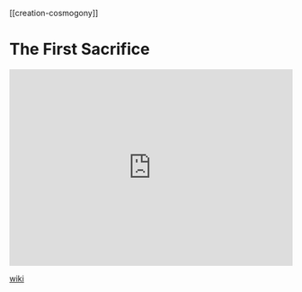[[creation-cosmogony]]

# The First Sacrifice
<iframe width="100%" height="350" frameborder="0" allow="accelerometer; autoplay; clipboard-write; encrypted-media; gyroscope; picture-in-picture" allowfullscreen src="https://en.wikipedia.org/wiki/Indo-European-cosmogony#Cosmic-sacrifice"></iframe>

[wiki](https://en.wikipedia.org/wiki/Indo-European-cosmogony#Cosmic-sacrifice)